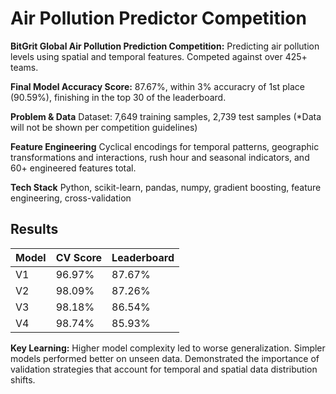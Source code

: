 # Air Pollution Predictor Competition
**BitGrit Global Air Pollution Prediction Competition:** Predicting air pollution levels using spatial and temporal features. Competed against over 425+ teams.

**Final Model Accuracy Score:** 87.67%, within 3% accuracry of 1st place (90.59%), finishing in the top 30 of the leaderboard.

**Problem & Data**
Dataset: 7,649 training samples, 2,739 test samples
(*Data will not be shown per competition guidelines)

**Feature Engineering**
Cyclical encodings for temporal patterns,
geographic transformations and interactions,
rush hour and seasonal indicators, and
60+ engineered features total.

**Tech Stack**
Python, scikit-learn, pandas, numpy, gradient boosting, feature engineering, cross-validation

## Results
| Model | CV Score | Leaderboard |
|-------|----------|-------------|
| V1    | 96.97%   | 87.67%     |
| V2    | 98.09%   | 87.26%     |
| V3    | 98.18%   | 86.54%     |
| V4    | 98.74%   | 85.93%     |


**Key Learning:** Higher model complexity led to worse generalization. Simpler models performed better on unseen data. Demonstrated the importance of validation strategies that account for temporal and spatial data distribution shifts.

